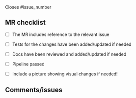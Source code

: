 <!---
Remember to include issue number!
-->

Closes #issue_number

## MR checklist

* [ ] The MR includes reference to the relevant issue
* [ ] Tests for the changes have been added/updated if needed
* [ ] Docs have been reviewed and added/updated if needed
* [ ] Pipeline passed

* [ ] Include a picture showing visual changes if needed!


## Comments/issues

